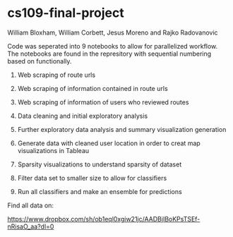 # cs109-final-project
William Bloxham, William Corbett, Jesus Moreno and Rajko Radovanovic

Code was seperated into 9 notebooks to allow for parallelized workflow. The notebooks are found in the represitory with sequential numbering based on functionally.

1. Web scraping of route urls
2. Web scraping of information contained in route urls
3. Web scraping of information of users who reviewed routes

4. Data cleaning and initial exploratory analysis
5. Further exploratory data analysis and summary visualization generation
6. Generate data with cleaned user location in order to creat map visualizations in Tableau

7. Sparsity visualizations to understand sparsity of dataset
8. Filter data set to smaller size to allow for classifiers
9. Run all classifiers and make an ensemble for predictions

Find all data on:

<https://www.dropbox.com/sh/ob1eql0xgiw21jc/AADBjIBoKPsTSEf-nRisaO_aa?dl=0>


